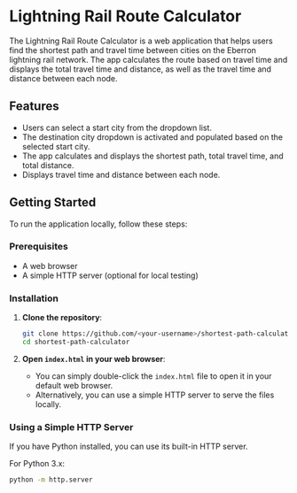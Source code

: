# Lightning Rail Route Calculator

The Lightning Rail Route Calculator is a web application that helps users find the shortest path and travel time between cities on the Eberron lightning rail network. The app calculates the route based on travel time and displays the total travel time and distance, as well as the travel time and distance between each node.

## Features

- Users can select a start city from the dropdown list.
- The destination city dropdown is activated and populated based on the selected start city.
- The app calculates and displays the shortest path, total travel time, and total distance.
- Displays travel time and distance between each node.

## Getting Started

To run the application locally, follow these steps:

### Prerequisites

- A web browser
- A simple HTTP server (optional for local testing)

### Installation

1. **Clone the repository**:

    ```bash
    git clone https://github.com/<your-username>/shortest-path-calculator.git
    cd shortest-path-calculator
    ```

2. **Open `index.html` in your web browser**:
    - You can simply double-click the `index.html` file to open it in your default web browser.
    - Alternatively, you can use a simple HTTP server to serve the files locally.

### Using a Simple HTTP Server

If you have Python installed, you can use its built-in HTTP server.

For Python 3.x:

```bash
python -m http.server
